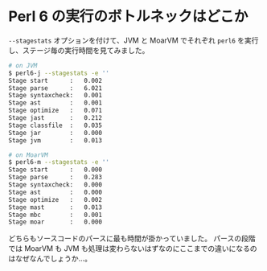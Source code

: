 # Perl 6 の実行のボトルネックはどこか

`--stagestats` オプションを付けて、JVM と MoarVM でそれぞれ `perl6` を実行し、ステージ毎の実行時間を見てみました。

```bash
# on JVM
$ perl6-j --stagestats -e ''
Stage start      :   0.002
Stage parse      :   6.021
Stage syntaxcheck:   0.001
Stage ast        :   0.001
Stage optimize   :   0.071
Stage jast       :   0.212
Stage classfile  :   0.035
Stage jar        :   0.000
Stage jvm        :   0.013

# on MoarVM
$ perl6-m --stagestats -e ''
Stage start      :   0.000
Stage parse      :   0.283
Stage syntaxcheck:   0.000
Stage ast        :   0.000
Stage optimize   :   0.002
Stage mast       :   0.013
Stage mbc        :   0.001
Stage moar       :   0.000
```

どちらもソースコードのパースに最も時間が掛かっていました。
パースの段階では MoarVM も JVM も処理は変わらないはずなのにここまでの違いになるのはなぜなんでしょうか...。
